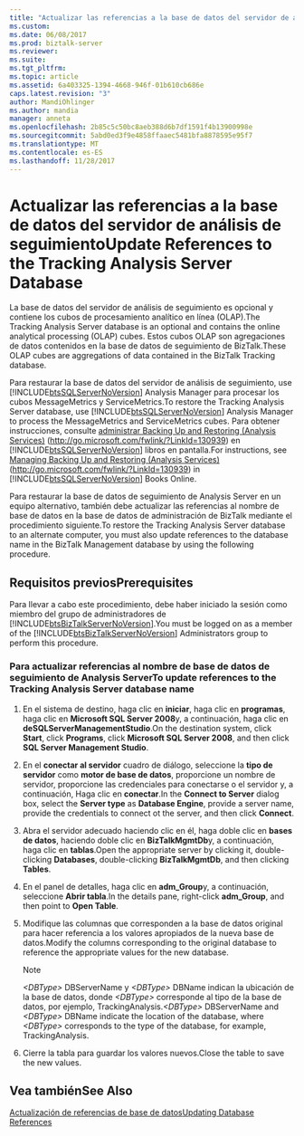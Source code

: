 ```yaml
---
title: "Actualizar las referencias a la base de datos del servidor de análisis de seguimiento | Documentos de Microsoft"
ms.custom: 
ms.date: 06/08/2017
ms.prod: biztalk-server
ms.reviewer: 
ms.suite: 
ms.tgt_pltfrm: 
ms.topic: article
ms.assetid: 6a403325-1394-4668-946f-01b610cb686e
caps.latest.revision: "3"
author: MandiOhlinger
ms.author: mandia
manager: anneta
ms.openlocfilehash: 2b85c5c50bc8aeb388d6b7df1591f4b13900998e
ms.sourcegitcommit: 5abd0ed3f9e4858ffaaec5481bfa8878595e95f7
ms.translationtype: MT
ms.contentlocale: es-ES
ms.lasthandoff: 11/28/2017
---
```

# <a name="update-references-to-the-tracking-analysis-server-database"></a><span data-ttu-id="3cafe-102">Actualizar las referencias a la base de datos del servidor de análisis de seguimiento</span><span class="sxs-lookup"><span data-stu-id="3cafe-102">Update References to the Tracking Analysis Server Database</span></span>
<span data-ttu-id="3cafe-103">La base de datos del servidor de análisis de seguimiento es opcional y contiene los cubos de procesamiento analítico en línea (OLAP).</span><span class="sxs-lookup"><span data-stu-id="3cafe-103">The Tracking Analysis Server database is an optional and contains the online analytical processing (OLAP) cubes.</span></span> <span data-ttu-id="3cafe-104">Estos cubos OLAP son agregaciones de datos contenidos en la base de datos de seguimiento de BizTalk.</span><span class="sxs-lookup"><span data-stu-id="3cafe-104">These OLAP cubes are aggregations of data contained in the BizTalk Tracking database.</span></span>  
  
 <span data-ttu-id="3cafe-105">Para restaurar la base de datos del servidor de análisis de seguimiento, use [!INCLUDE[btsSQLServerNoVersion](../includes/btssqlservernoversion-md.md)] Analysis Manager para procesar los cubos MessageMetrics y ServiceMetrics.</span><span class="sxs-lookup"><span data-stu-id="3cafe-105">To restore the Tracking Analysis Server database, use [!INCLUDE[btsSQLServerNoVersion](../includes/btssqlservernoversion-md.md)] Analysis Manager to process the MessageMetrics and ServiceMetrics cubes.</span></span> <span data-ttu-id="3cafe-106">Para obtener instrucciones, consulte [administrar Backing Up and Restoring (Analysis Services)](http://go.microsoft.com/fwlink/?LinkId=130939) (http://go.microsoft.com/fwlink/?LinkId=130939) en [!INCLUDE[btsSQLServerNoVersion](../includes/btssqlservernoversion-md.md)] libros en pantalla.</span><span class="sxs-lookup"><span data-stu-id="3cafe-106">For instructions, see [Managing Backing Up and Restoring (Analysis Services)](http://go.microsoft.com/fwlink/?LinkId=130939) (http://go.microsoft.com/fwlink/?LinkId=130939) in [!INCLUDE[btsSQLServerNoVersion](../includes/btssqlservernoversion-md.md)] Books Online.</span></span>  
  
 <span data-ttu-id="3cafe-107">Para restaurar la base de datos de seguimiento de Analysis Server en un equipo alternativo, también debe actualizar las referencias al nombre de base de datos en la base de datos de administración de BizTalk mediante el procedimiento siguiente.</span><span class="sxs-lookup"><span data-stu-id="3cafe-107">To restore the Tracking Analysis Server database to an alternate computer, you must also update references to the database name in the BizTalk Management database by using the following procedure.</span></span>  
  
## <a name="prerequisites"></a><span data-ttu-id="3cafe-108">Requisitos previos</span><span class="sxs-lookup"><span data-stu-id="3cafe-108">Prerequisites</span></span>  
 <span data-ttu-id="3cafe-109">Para llevar a cabo este procedimiento, debe haber iniciado la sesión como miembro del grupo de administradores de [!INCLUDE[btsBizTalkServerNoVersion](../includes/btsbiztalkservernoversion-md.md)].</span><span class="sxs-lookup"><span data-stu-id="3cafe-109">You must be logged on as a member of the [!INCLUDE[btsBizTalkServerNoVersion](../includes/btsbiztalkservernoversion-md.md)] Administrators group to perform this procedure.</span></span>  
  
### <a name="to-update-references-to-the-tracking-analysis-server-database-name"></a><span data-ttu-id="3cafe-110">Para actualizar referencias al nombre de base de datos de seguimiento de Analysis Server</span><span class="sxs-lookup"><span data-stu-id="3cafe-110">To update references to the Tracking Analysis Server database name</span></span>  
  
1.  <span data-ttu-id="3cafe-111">En el sistema de destino, haga clic en **iniciar**, haga clic en **programas**, haga clic en **Microsoft SQL Server 2008**y, a continuación, haga clic en **deSQLServerManagementStudio**.</span><span class="sxs-lookup"><span data-stu-id="3cafe-111">On the destination system, click **Start**, click **Programs**, click **Microsoft SQL Server 2008**, and then click **SQL Server Management Studio**.</span></span>  
  
2.  <span data-ttu-id="3cafe-112">En el **conectar al servidor** cuadro de diálogo, seleccione la **tipo de servidor** como **motor de base de datos**, proporcione un nombre de servidor, proporcione las credenciales para conectarse o el servidor y, a continuación, Haga clic en **conectar**.</span><span class="sxs-lookup"><span data-stu-id="3cafe-112">In the **Connect to Server** dialog box, select the **Server type** as **Database Engine**, provide a server name, provide the credentials to connect ot the server, and then click **Connect**.</span></span>  
  
3.  <span data-ttu-id="3cafe-113">Abra el servidor adecuado haciendo clic en él, haga doble clic en **bases de datos**, haciendo doble clic en **BizTalkMgmtDb**y, a continuación, haga clic en **tablas**.</span><span class="sxs-lookup"><span data-stu-id="3cafe-113">Open the appropriate server by clicking it, double-clicking **Databases**, double-clicking **BizTalkMgmtDb**, and then clicking **Tables**.</span></span>  
  
4.  <span data-ttu-id="3cafe-114">En el panel de detalles, haga clic en **adm_Group**y, a continuación, seleccione **Abrir tabla**.</span><span class="sxs-lookup"><span data-stu-id="3cafe-114">In the details pane, right-click **adm_Group**, and then point to **Open Table**.</span></span>  
  
5.  <span data-ttu-id="3cafe-115">Modifique las columnas que corresponden a la base de datos original para hacer referencia a los valores apropiados de la nueva base de datos.</span><span class="sxs-lookup"><span data-stu-id="3cafe-115">Modify the columns corresponding to the original database to reference the appropriate values for the new database.</span></span>  
  
    > [!NOTE]  
    >  <span data-ttu-id="3cafe-116">*\<DBType\>*  DBServerName y  *\<DBType\>*  DBName indican la ubicación de la base de datos, donde  *\<DBType\>*  corresponde al tipo de la base de datos, por ejemplo, TrackingAnalysis.</span><span class="sxs-lookup"><span data-stu-id="3cafe-116">*\<DBType\>* DBServerName and *\<DBType\>* DBName indicate the location of the database, where *\<DBType\>* corresponds to the type of the database, for example, TrackingAnalysis.</span></span>  
  
6.  <span data-ttu-id="3cafe-117">Cierre la tabla para guardar los valores nuevos.</span><span class="sxs-lookup"><span data-stu-id="3cafe-117">Close the table to save the new values.</span></span>  
  
## <a name="see-also"></a><span data-ttu-id="3cafe-118">Vea también</span><span class="sxs-lookup"><span data-stu-id="3cafe-118">See Also</span></span>  
 [<span data-ttu-id="3cafe-119">Actualización de referencias de base de datos</span><span class="sxs-lookup"><span data-stu-id="3cafe-119">Updating Database References</span></span>](../technical-guides/updating-database-references.md)